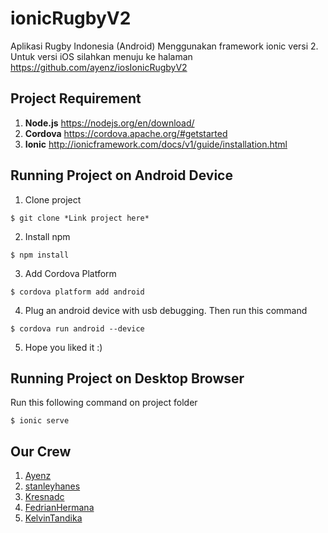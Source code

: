 # ionicRugbyV2
Aplikasi Rugby Indonesia (Android)
Menggunakan framework ionic versi 2.
Untuk versi iOS silahkan menuju ke halaman https://github.com/ayenz/iosIonicRugbyV2

## Project Requirement

1. **Node.js** https://nodejs.org/en/download/
2. **Cordova** https://cordova.apache.org/#getstarted
3. **Ionic** http://ionicframework.com/docs/v1/guide/installation.html

## Running Project on Android Device

1.  Clone project
```
$ git clone *Link project here*
```
2.  Install npm
```
$ npm install
```
3.  Add Cordova Platform
```
$ cordova platform add android
```
4. Plug an android device with usb debugging. Then run this command
```
$ cordova run android --device
```
5. Hope you liked it :)

## Running Project on Desktop Browser
Run this following command on project folder
```
$ ionic serve
```
## Our Crew
1.  [Ayenz](https://github.com/ayenz/)
2.  [stanleyhanes](https://github.com/stanleyhanes)
3.  [Kresnadc](https://github.com/Kresnadc)
4.  [FedrianHermana](https://github.com/FedrianHermana)
5.  [KelvinTandika](https://github.com/KelvinTandika)
